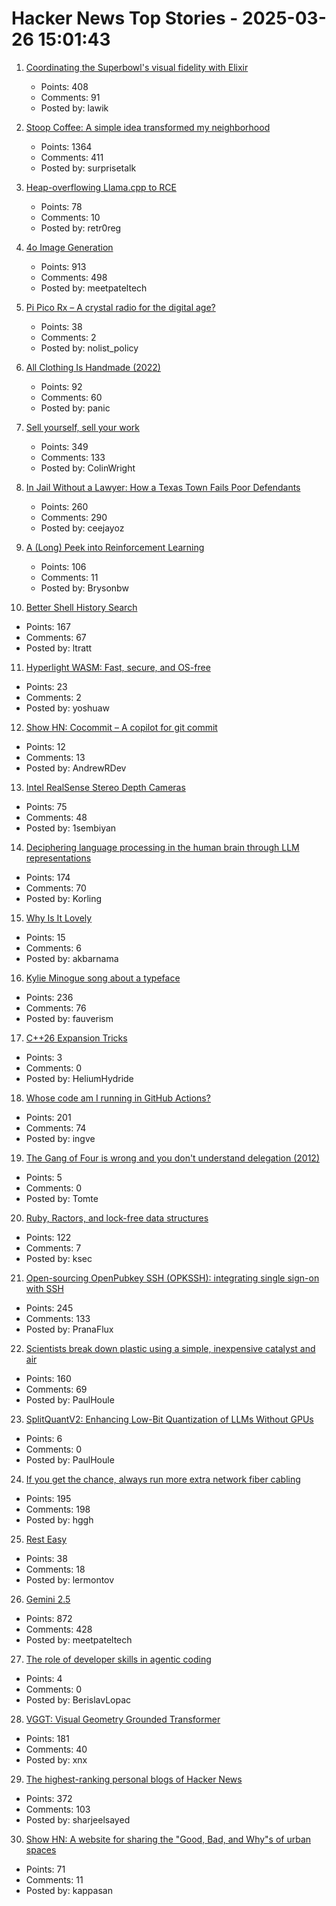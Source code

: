 # Hacker News Top Stories - 2025-03-26 15:01:43

1. [Coordinating the Superbowl's visual fidelity with Elixir](https://elixir-lang.org/blog/2025/03/25/cyanview-elixir-case/)
   - Points: 408
   - Comments: 91
   - Posted by: lawik

2. [Stoop Coffee: A simple idea transformed my neighborhood](https://supernuclear.substack.com/p/stoop-coffee-how-a-simple-idea-transformed)
   - Points: 1364
   - Comments: 411
   - Posted by: surprisetalk

3. [Heap-overflowing Llama.cpp to RCE](https://retr0.blog/blog/llama-rpc-rce)
   - Points: 78
   - Comments: 10
   - Posted by: retr0reg

4. [4o Image Generation](https://openai.com/index/introducing-4o-image-generation/)
   - Points: 913
   - Comments: 498
   - Posted by: meetpateltech

5. [Pi Pico Rx – A crystal radio for the digital age?](https://101-things.readthedocs.io/en/latest/radio_receiver.html)
   - Points: 38
   - Comments: 2
   - Posted by: nolist_policy

6. [All Clothing Is Handmade (2022)](https://ruthtillman.com/post/all-clothing-is-handmade/)
   - Points: 92
   - Comments: 60
   - Posted by: panic

7. [Sell yourself, sell your work](https://www.solipsys.co.uk/new/SellYourselfSellYourWork.html?yc25hn)
   - Points: 349
   - Comments: 133
   - Posted by: ColinWright

8. [In Jail Without a Lawyer: How a Texas Town Fails Poor Defendants](https://www.nytimes.com/2025/03/25/us/maverick-county-texas-court-system.html)
   - Points: 260
   - Comments: 290
   - Posted by: ceejayoz

9. [A (Long) Peek into Reinforcement Learning](https://lilianweng.github.io/posts/2018-02-19-rl-overview/)
   - Points: 106
   - Comments: 11
   - Posted by: Brysonbw

10. [Better Shell History Search](https://tratt.net/laurie/blog/2025/better_shell_history_search.html)
   - Points: 167
   - Comments: 67
   - Posted by: ltratt

11. [Hyperlight WASM: Fast, secure, and OS-free](https://opensource.microsoft.com/blog/2025/03/26/hyperlight-wasm-fast-secure-and-os-free/)
   - Points: 23
   - Comments: 2
   - Posted by: yoshuaw

12. [Show HN: Cocommit – A copilot for git commit](https://github.com/andrewromanenco/cocommit)
   - Points: 12
   - Comments: 13
   - Posted by: AndrewRDev

13. [Intel RealSense Stereo Depth Cameras](https://www.intelrealsense.com)
   - Points: 75
   - Comments: 48
   - Posted by: 1sembiyan

14. [Deciphering language processing in the human brain through LLM representations](https://research.google/blog/deciphering-language-processing-in-the-human-brain-through-llm-representations/)
   - Points: 174
   - Comments: 70
   - Posted by: Korling

15. [Why Is It Lovely](https://www.solipsys.co.uk/new/WhyIsItLovely.html)
   - Points: 15
   - Comments: 6
   - Posted by: akbarnama

16. [Kylie Minogue song about a typeface](https://abcdinamo.com/news/german-bold-italic)
   - Points: 236
   - Comments: 76
   - Posted by: fauverism

17. [C++26 Expansion Tricks](https://pydong.org/posts/ExpansionTricks/)
   - Points: 3
   - Comments: 0
   - Posted by: HeliumHydride

18. [Whose code am I running in GitHub Actions?](https://alexwlchan.net/2025/github-actions-audit/)
   - Points: 201
   - Comments: 74
   - Posted by: ingve

19. [The Gang of Four is wrong and you don't understand delegation (2012)](https://www.saturnflyer.com/blog/the-gang-of-four-is-wrong-and-you-dont-understand-delegation)
   - Points: 5
   - Comments: 0
   - Posted by: Tomte

20. [Ruby, Ractors, and lock-free data structures](https://iliabylich.github.io/ruby-ractors-and-lock-free-data-structures/)
   - Points: 122
   - Comments: 7
   - Posted by: ksec

21. [Open-sourcing OpenPubkey SSH (OPKSSH): integrating single sign-on with SSH](https://blog.cloudflare.com/open-sourcing-openpubkey-ssh-opkssh-integrating-single-sign-on-with-ssh/)
   - Points: 245
   - Comments: 133
   - Posted by: PranaFlux

22. [Scientists break down plastic using a simple, inexpensive catalyst and air](https://phys.org/news/2025-03-scientists-plastic-simple-inexpensive-catalyst.html)
   - Points: 160
   - Comments: 69
   - Posted by: PaulHoule

23. [SplitQuantV2: Enhancing Low-Bit Quantization of LLMs Without GPUs](https://arxiv.org/abs/2503.07657)
   - Points: 6
   - Comments: 0
   - Posted by: PaulHoule

24. [If you get the chance, always run more extra network fiber cabling](https://utcc.utoronto.ca/~cks/space/blog/sysadmin/RunMoreExtraNetworkFiber)
   - Points: 195
   - Comments: 198
   - Posted by: hggh

25. [Rest Easy](https://www.commentary.org/articles/joseph-epstein/rest-work-purpose/)
   - Points: 38
   - Comments: 18
   - Posted by: lermontov

26. [Gemini 2.5](https://blog.google/technology/google-deepmind/gemini-model-thinking-updates-march-2025/)
   - Points: 872
   - Comments: 428
   - Posted by: meetpateltech

27. [The role of developer skills in agentic coding](https://martinfowler.com/articles/exploring-gen-ai.html#memo-13)
   - Points: 4
   - Comments: 0
   - Posted by: BerislavLopac

28. [VGGT: Visual Geometry Grounded Transformer](https://github.com/facebookresearch/vggt)
   - Points: 181
   - Comments: 40
   - Posted by: xnx

29. [The highest-ranking personal blogs of Hacker News](https://refactoringenglish.com/tools/hn-popularity/)
   - Points: 372
   - Comments: 103
   - Posted by: sharjeelsayed

30. [Show HN: A website for sharing the "Good, Bad, and Why"s of urban spaces](https://dedede.de/en)
   - Points: 71
   - Comments: 11
   - Posted by: kappasan

